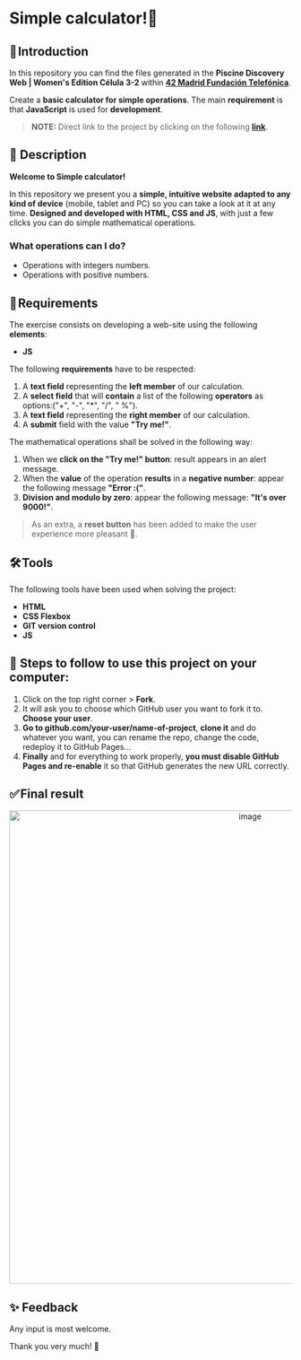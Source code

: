 # Simple calculator!📱

## 🚀 Introduction

In this repository you can find the files generated in the **Piscine Discovery Web | Women's Edition Célula 3-2** within **[42 Madrid Fundación Telefónica](https://www.42madrid.com/)**.

Create a **basic calculator for simple operations**. The main **requirement** is that **JavaScript** is used for **development**.

> **NOTE:** Direct link to the project by clicking on the following **[link](https://marocena26.github.io/simple-calculator/)**.

## 👾 Description 

**Welcome to Simple calculator!**

In this repository we present you a **simple, intuitive website adapted to any kind of device** (mobile, tablet and PC) so you can take a look at it at any time. **Designed and developed with HTML, CSS and JS**, with just a few clicks you can do simple mathematical operations. 

### What operations can I do?

- Operations with integers numbers.
- Operations with positive numbers.


## 📝 Requirements

The exercise consists on developing a web-site using the following **elements**:

- **JS**

The following **requirements** have to be respected:

1. A **text field** representing the **left member** of our calculation.
2. A **select field** that will **contain** a list of the following **operators** as options:("+", "-", "\*", "/", " %").
3. A **text field** representing the **right member** of our calculation.
4. A **submit** field with the value **"Try me!"**.

The mathematical operations shall be solved in the following way:

1. When we **click on the "Try me!" button**: result appears in an alert message.
6. When the **value** of the operation **results** in a **negative number**: appear the following message **"Error :("**.
7. **Division and modulo by zero**: appear the following message: **"It's over 9000!"**.

> As an extra, a **reset button** has been added to make the user experience more pleasant 🥰.

## 🛠️ Tools

The following tools have been used when solving the project:

- **HTML**
- **CSS Flexbox**
- **GIT version control**
- **JS**

## 💾 Steps to follow to use this project on your computer:

1. Click on the top right corner > **Fork**.
2. It will ask you to choose which GitHub user you want to fork it to. **Choose your user**.
3. **Go to github.com/your-user/name-of-project**, **clone it** and do whatever you want, you can rename the repo, change the code, redeploy it to GitHub Pages...
4. **Finally** and for everything to work properly, **you must disable GitHub Pages and re-enable** it so that GitHub generates the new URL correctly.

## ✅ Final result

<div id="header" align="center">
<img width="844" alt="image" src="https://user-images.githubusercontent.com/113302094/214837323-20b3625a-499b-4cac-a25e-56698e1b3f88.png">
</div>

## ✨ Feedback

Any input is most welcome.

Thank you very much! 🤗
